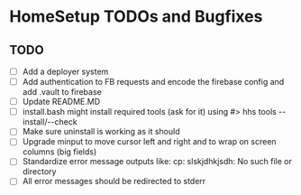 # HomeSetup TODOs and Bugfixes

## TODO

- [ ] Add a deployer system
- [ ] Add authentication to FB requests and encode the firebase config and add .vault to firebase
- [ ] Update README.MD
- [ ] install.bash might install required tools (ask for it) using #> hhs tools --install/--check
- [ ] Make sure uninstall is working as it should
- [ ] Upgrade minput to move cursor left and right and to wrap on screen columns (big fields)
- [ ] Standardize error message outputs like: cp: slskjdhkjsdh: No such file or directory 
- [ ] All error messages should be redirected to stderr
